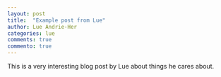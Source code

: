 ```yaml
---
layout: post
title:  "Example post from Lue"
author: Lue Andrie-Her
categories: lue
comments: true
commento: true
---
```

This is a very interesting blog post by Lue about things he cares about.
